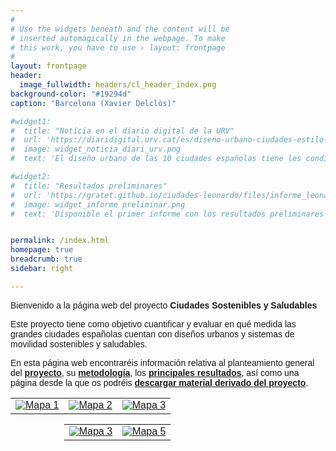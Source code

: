 ```yaml
---
#
# Use the widgets beneath and the content will be
# inserted automagically in the webpage. To make
# this work, you have to use › layout: frontpage
#
layout: frontpage
header:
  image_fullwidth: headers/cl_header_index.png
background-color: "#19294d"
caption: "Barcelona (Xavier Delclòs)"

#widget1:
#  title: "Notícia en el diario digital de la URV"
#  url: 'https://diaridigital.urv.cat/es/diseno-urbano-ciudades-estilo-vida-saludable/'
#  image: widget_noticia_diari_urv.png
#  text: 'El diseño urbano de las 10 ciudades españolas tiene les condiciones necesarias para un estilo de vida saludable.'

#widget2:
#  title: "Resultados preliminares"
#  url: 'https://gratet.github.io/ciudades-leonardo/files/informe_leonardo_preliminar_enero24.pdf'
#  image: widget_informe preliminar.png
#  text: 'Disponible el primer informe con los resultados preliminares del proyecto. En este documento se presentan los principales resultados a nivel gráfico y cartográfico para cada uno de los indicadores.'


permalink: /index.html
homepage: true
breadcrumb: true
sidebar: right

---
```


Bienvenido a la página web del proyecto **Ciudades Sostenibles y Saludables**

Este proyecto tiene como objetivo cuantificar y evaluar en qué medida las grandes ciudades españolas cuentan con diseños urbanos y sistemas de movilidad sostenibles y saludables.

En esta página web encontraréis información relativa al planteamiento general del [**proyecto**](https://gratet.github.io/ciudades-leonardo/project/), 
su [**metodología**](https://gratet.github.io/ciudades-leonardo/metodologia/), los [**principales resultados**](https://gratet.github.io/ciudades-leonardo/resultados/), 
así como una página desde la que os podréis [**descargar material derivado del proyecto**](https://gratet.github.io/ciudades-leonardo/descargas/).



<html lang="es">
<head>
  <style>
    body {
      font-family: Arial, sans-serif;
    }
  
  table {
  border-collapse: collapse;
  width: 100%;
  }
  
  td {
  text-align: center;
  }
  
  .styled-image {
  max-width: 100%;
  display: block;
  margin: 0 auto;
  border-radius: 8px; /* Agregado para bordes redondeados */
  box-shadow: 0 0px 0px rgba(0, 0, 0, 0); /* Agregado para sombra */
  transition: transform 0.3s ease-in-out;
  }
  
  .styled-image:hover {
  transform: scale(1.05);
  }
  </style>
</head>

<body>

<table>
  <tr>
    <td>
      <a href="https://gratet.github.io/ciudades-leonardo/caracterizacion/">
        <img class="styled-image" src="https://gratet.github.io/ciudades-leonardo/images/img_cos/index-mc.svg" alt="Mapa 1">
      </a>
    </td>
    <td>
      <a href="https://gratet.github.io/ciudades-leonardo/comercios-cotidianos/" target="_blank">
        <img class="styled-image" src="https://gratet.github.io/ciudades-leonardo/images/img_cos/index-cc.svg" alt="Mapa 2">
      </a>
    </td>
    <td>
      <a href="https://gratet.github.io/ciudades-leonardo/transporte-publico/" target="_blank">
        <img class="styled-image" src="https://gratet.github.io/ciudades-leonardo/images/img_cos/index-tp.svg" alt="Mapa 3">
      </a>
    </td>
  </tr>
</table>
<div style="max-width: 66%; margin: auto;">
<table>
  <tr>
    <td>
      <a href="https://gratet.github.io/ciudades-leonardo/espacios-publicos-abiertos/" target="_blank">
        <img class="styled-image" src="https://gratet.github.io/ciudades-leonardo/images/img_cos/index-aos.svg" alt="Mapa 3">
      </a>
    </td>
    <td>
      <a href="https://gratet.github.io/ciudades-leonardo/caminabilidad/" target="_blank">
        <img class="styled-image" src="https://gratet.github.io/ciudades-leonardo/images/img_cos/index-ag.svg" alt="Mapa 5">
      </a>
    </td>
  </tr>
</table>
</div>
</body>